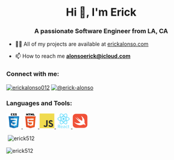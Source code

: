 <h1 align="center">Hi 👋, I'm Erick</h1>
<h3 align="center">A passionate Software Engineer from LA, CA</h3>

- 👨‍💻 All of my projects are available at [erickalonso.com](https//www.erickalonso.com)

- 📫 How to reach me **alonsoerick@icloud.com**

<h3 align="left">Connect with me:</h3>
<p align="left">
<a href="https://twitter.com/erickalonso012" target="blank"><img align="center" src="https://raw.githubusercontent.com/rahuldkjain/github-profile-readme-generator/master/src/images/icons/Social/twitter.svg" alt="erickalonso012" height="30" width="40" /></a>
<a href="https://linkedin.com/in/@erick-alonso" target="blank"><img align="center" src="https://raw.githubusercontent.com/rahuldkjain/github-profile-readme-generator/master/src/images/icons/Social/linked-in-alt.svg" alt="@erick-alonso" height="30" width="40" /></a>
</p>

<h3 align="left">Languages and Tools:</h3>
<p align="left"> <a href="https://www.w3schools.com/css/" target="_blank" rel="noreferrer"> <img src="https://raw.githubusercontent.com/devicons/devicon/master/icons/css3/css3-original-wordmark.svg" alt="css3" width="40" height="40"/> </a> <a href="https://www.w3.org/html/" target="_blank" rel="noreferrer"> <img src="https://raw.githubusercontent.com/devicons/devicon/master/icons/html5/html5-original-wordmark.svg" alt="html5" width="40" height="40"/> </a> <a href="https://developer.mozilla.org/en-US/docs/Web/JavaScript" target="_blank" rel="noreferrer"> <img src="https://raw.githubusercontent.com/devicons/devicon/master/icons/javascript/javascript-original.svg" alt="javascript" width="40" height="40"/> </a> <a href="https://reactjs.org/" target="_blank" rel="noreferrer"> <img src="https://raw.githubusercontent.com/devicons/devicon/master/icons/react/react-original-wordmark.svg" alt="react" width="40" height="40"/> </a> <a href="https://developer.apple.com/swift/" target="_blank" rel="noreferrer"> <img src="https://raw.githubusercontent.com/devicons/devicon/master/icons/swift/swift-original.svg" alt="swift" width="40" height="40"/> </a> </p>

<p>&nbsp;<img align="center" src="https://github-readme-stats.vercel.app/api?username=erick512&show_icons=true&locale=en" alt="erick512" /></p>

<p><img align="center" src="https://github-readme-streak-stats.herokuapp.com/?user=erick512&" alt="erick512" /></p>
